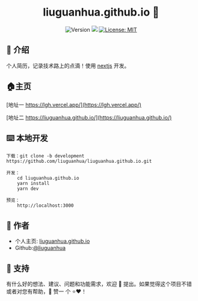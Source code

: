 <h1 align="center">liuguanhua.github.io 👏</h1>
<p align="center">
  <img alt="Version" src="https://img.shields.io/badge/version-0.1.0-blue.svg?cacheSeconds=2592000" />
  <img src="https://img.shields.io/badge/node-%3E%3D10-blue.svg" />
  <a href="#" target="_blank">
    <img alt="License: MIT" src="https://img.shields.io/badge/License-MIT-yellow.svg" />
  </a>
</p>

## 📖 介绍

个人简历，记录技术路上的点滴！使用 [nextjs](https://nextjs.org/) 开发。

##  🏠主页

[地址一 https://lgh.vercel.app/](https://lgh.vercel.app/)

[地址二 https://liuguanhua.github.io/](https://liuguanhua.github.io/)

## ⌨️ 本地开发

```
下载：git clone -b development https://github.com/liuguanhua/liuguanhua.github.io.git

开发：
    cd liuguanhua.github.io
    yarn install
    yarn dev

预览：
    http://localhost:3000
```

## 👤 作者

- 个人主页: [liuguanhua.github.io](https://liuguanhua.github.io)
- Github:[@liuguanhua](https://github.com/liguanhua)

## 🤝 支持

有什么好的想法、建议、问题和功能需求，欢迎 👋 提出。如果觉得这个项目不错或者对您有帮助，👏 赞一 个 ⭐️❤️！
